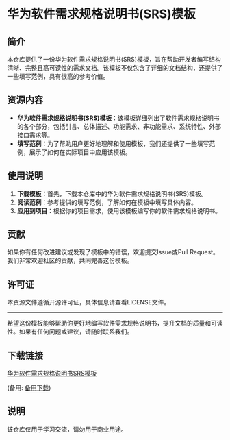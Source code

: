 # 华为软件需求规格说明书(SRS)模板

## 简介

本仓库提供了一份华为软件需求规格说明书(SRS)模板，旨在帮助开发者编写结构清晰、完整且高可读性的需求文档。该模板不仅包含了详细的文档结构，还提供了一些填写范例，具有很高的参考价值。

## 资源内容

- **华为软件需求规格说明书(SRS)模板**：该模板详细列出了软件需求规格说明书的各个部分，包括引言、总体描述、功能需求、非功能需求、系统特性、外部接口需求等。
- **填写范例**：为了帮助用户更好地理解和使用模板，我们还提供了一些填写范例，展示了如何在实际项目中应用该模板。

## 使用说明

1. **下载模板**：首先，下载本仓库中的华为软件需求规格说明书(SRS)模板。
2. **阅读范例**：参考提供的填写范例，了解如何在模板中填写具体内容。
3. **应用到项目**：根据你的项目需求，使用该模板编写你的软件需求规格说明书。

## 贡献

如果你有任何改进建议或发现了模板中的错误，欢迎提交Issue或Pull Request。我们非常欢迎社区的贡献，共同完善这份模板。

## 许可证

本资源文件遵循开源许可证，具体信息请查看LICENSE文件。

---

希望这份模板能够帮助你更好地编写软件需求规格说明书，提升文档的质量和可读性。如果有任何问题或建议，请随时联系我们。

## 下载链接
[华为软件需求规格说明书SRS模板](https://pan.quark.cn/s/500c7cd77b5c) 

(备用: [备用下载](https://pan.baidu.com/s/177kwZ_v00pb9rU0r6E6-5A?pwd=1234))

## 说明

该仓库仅用于学习交流，请勿用于商业用途。
